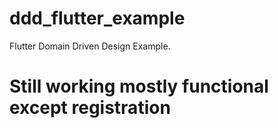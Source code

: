 # ddd_flutter_example
 Flutter Domain Driven Design Example.

# Still working mostly functional except registration 
